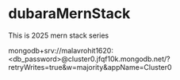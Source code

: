 # dubaraMernStack

This is 2025 mern stack series

mongodb+srv://malavrohit1620:<db_password>@cluster0.jfqf10k.mongodb.net/?retryWrites=true&w=majority&appName=Cluster0
